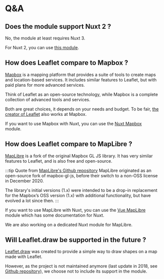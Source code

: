 # Q&A

## Does the module support Nuxt 2 ?

No, the module at least requires Nuxt 3.

For Nuxt 2, you can use [this module](https://www.npmjs.com/package/nuxt-leaflet).

## How does Leaflet compare to Mapbox ?

[Mapbox](https://www.mapbox.com/) is a mapping platform that provides a suite of tools to create maps and location-based services. It includes similar features to Leaflet, but with paid plans for more advanced services.

Think of Leaflet as an open-source technology, while Mapbox is a complete collection of advanced tools and services.

Both are great choices, it depends on your needs and budget. To be fair, [the creator of Leaflet](https://github.com/mourner) also works at Mapbox.

If you want to use Mapbox with Nuxt, you can use the [Nuxt Mapbox](https://nuxt.com/modules/nuxt-mapbox) module.

## How does Leaflet compare to MapLibre ?

[MapLibre](https://maplibre.org/) is a fork of the original Mapbox GL JS library. It has very similar features to Leaflet, and is also free and open-source.

:::tip Quote from [MapLibre's Github repository](https://github.com/maplibre/maplibre-gl-js)
MapLibre originated as an open-source fork of mapbox-gl-js, before their switch to a non-OSS license in December 2020.

The library's initial versions (1.x) were intended to be a drop-in replacement for the Mapbox’s OSS version (1.x) with additional functionality, but have evolved a lot since then.
:::

If you want to use MapLibre with Nuxt, you can use the [Vue MapLibre](https://indoorequal.github.io/vue-maplibre-gl/) module which has some documentation for Nuxt.

We are also working on a dedicated Nuxt module for MapLibre.

## Will Leaflet.draw be supported in the future ?

[Leaflet.draw](https://leaflet.github.io/Leaflet.draw/docs/leaflet-draw-latest.html) was created to provide a simple way to draw shapes on a map made with Leaflet.

However, as the project is not maintained anymore (last update in 2018, see [Github repository](https://github.com/Leaflet/Leaflet.draw)), we choose not to include its support in the module.
